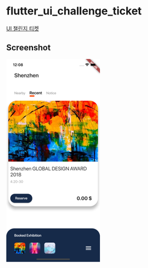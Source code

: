 # flutter_ui_challenge_ticket

[UI 챌린지 티켓](https://fidev.io/tickets-challenge-parallax/)

## Screenshot

![](./ticket.png)